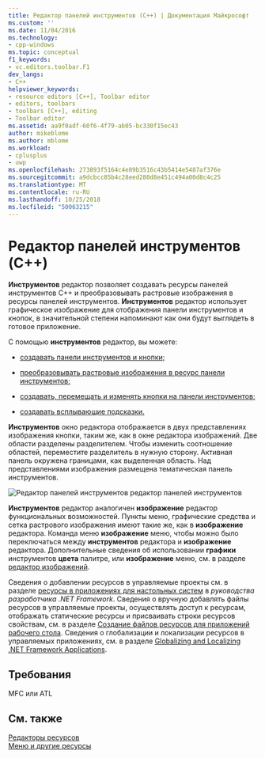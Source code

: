 ```yaml
---
title: Редактор панелей инструментов (C++) | Документация Майкрософт
ms.custom: ''
ms.date: 11/04/2016
ms.technology:
- cpp-windows
ms.topic: conceptual
f1_keywords:
- vc.editors.toolbar.F1
dev_langs:
- C++
helpviewer_keywords:
- resource editors [C++], Toolbar editor
- editors, toolbars
- toolbars [C++], editing
- Toolbar editor
ms.assetid: aa9f0adf-60f6-4f79-ab05-bc330f15ec43
author: mikeblome
ms.author: mblome
ms.workload:
- cplusplus
- uwp
ms.openlocfilehash: 273893f5164c4e89b3516c43b5414e5487af376e
ms.sourcegitcommit: a9dcbcc85b4c28eed280d8e451c494a00d8c4c25
ms.translationtype: MT
ms.contentlocale: ru-RU
ms.lasthandoff: 10/25/2018
ms.locfileid: "50063215"
---
```

# <a name="toolbar-editor-c"></a>Редактор панелей инструментов (C++)

**Инструментов** редактор позволяет создавать ресурсы панелей инструментов C++ и преобразовывать растровые изображения в ресурсы панелей инструментов. **Инструментов** редактор использует графическое изображение для отображения панели инструментов и кнопок, в значительной степени напоминают как они будут выглядеть в готовое приложение.

С помощью **инструментов** редактор, вы можете:

- [создавать панели инструментов и кнопки;](../windows/creating-new-toolbars.md)

- [преобразовывать растровые изображения в ресурс панели инструментов;](../windows/converting-bitmaps-to-toolbars.md)

- [создавать, перемещать и изменять кнопки на панели инструментов;](../windows/creating-moving-and-editing-toolbar-buttons.md)

- [создавать всплывающие подсказки.](../windows/creating-a-tool-tip-for-a-toolbar-button.md)

**Инструментов** окно редактора отображается в двух представлениях изображения кнопки, таким же, как в окне редактора изображений. Две области разделены разделителем. Чтобы изменить соотношение областей, переместите разделитель в нужную сторону. Активная панель окружена границами, как выделенная область. Над представлениями изображения размещена тематическая панель инструментов.

![Редактор панелей инструментов](../mfc/media/vctoolbareditor.gif "vcToolbarEditor") редактор панелей инструментов

**Инструментов** редактор аналогичен **изображение** редактор функциональных возможностей. Пункты меню, графические средства и сетка растрового изображения имеют такие же, как в **изображение** редактора. Команда меню **изображение** меню, чтобы можно было переключаться между **инструментов** редактора и **изображение** редактора. Дополнительные сведения об использовании **графики** инструментов **цвета** палитре, или **изображение** меню, см. в разделе [редактор изображений](../windows/image-editor-for-icons.md).

Сведения о добавлении ресурсов в управляемые проекты см. в разделе [ресурсы в приложениях для настольных систем](/dotnet/framework/resources/index) в *руководства разработчика .NET Framework*. Сведения о вручную добавлять файлы ресурсов в управляемые проекты, осуществлять доступ к ресурсам, отображать статические ресурсы и присваивать строки ресурсов свойствам, см. в разделе [Создание файлов ресурсов для приложений рабочего стола](/dotnet/framework/resources/creating-resource-files-for-desktop-apps). Сведения о глобализации и локализации ресурсов в управляемых приложениях, см. в разделе [Globalizing and Localizing .NET Framework Applications](/dotnet/standard/globalization-localization/index).

## <a name="requirements"></a>Требования

MFC или ATL

## <a name="see-also"></a>См. также

[Редакторы ресурсов](../windows/resource-editors.md)<br/>
[Меню и другие ресурсы](https://msdn.microsoft.com/library/windows/desktop/ms632583.aspx)